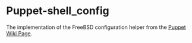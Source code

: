 # Puppet-shell_config

The implementation of the FreeBSD configuration helper from the [Puppet Wiki
Page](http://projects.puppetlabs.com/projects/1/wiki/Puppet_Free_Bsd).
